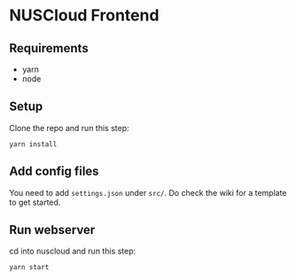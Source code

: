 # NUSCloud Frontend

## Requirements
* yarn
* node

## Setup
Clone the repo and run this step:
```
yarn install
```

## Add config files
You need to add `settings.json` under `src/`.
Do check the wiki for a template to get started.

## Run webserver
cd into nuscloud and run this step:
```
yarn start
```
